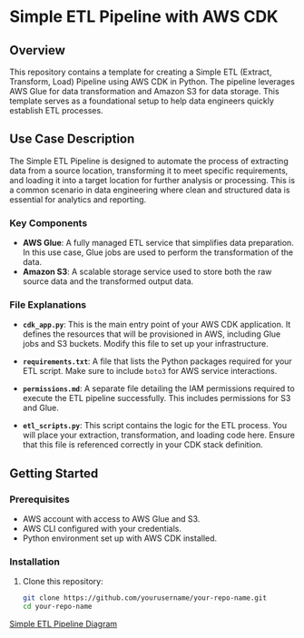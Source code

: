 # Simple ETL Pipeline with AWS CDK

## Overview

This repository contains a template for creating a Simple ETL (Extract, Transform, Load) Pipeline using AWS CDK in Python. The pipeline leverages AWS Glue for data transformation and Amazon S3 for data storage. This template serves as a foundational setup to help data engineers quickly establish ETL processes.

## Use Case Description

The Simple ETL Pipeline is designed to automate the process of extracting data from a source location, transforming it to meet specific requirements, and loading it into a target location for further analysis or processing. This is a common scenario in data engineering where clean and structured data is essential for analytics and reporting.

### Key Components

- **AWS Glue**: A fully managed ETL service that simplifies data preparation. In this use case, Glue jobs are used to perform the transformation of the data.
- **Amazon S3**: A scalable storage service used to store both the raw source data and the transformed output data.


### File Explanations

- **`cdk_app.py`**: This is the main entry point of your AWS CDK application. It defines the resources that will be provisioned in AWS, including Glue jobs and S3 buckets. Modify this file to set up your infrastructure.

- **`requirements.txt`**: A file that lists the Python packages required for your ETL script. Make sure to include `boto3` for AWS service interactions.

- **`permissions.md`**: A separate file detailing the IAM permissions required to execute the ETL pipeline successfully. This includes permissions for S3 and Glue.

- **`etl_scripts.py`**: This script contains the logic for the ETL process. You will place your extraction, transformation, and loading code here. Ensure that this file is referenced correctly in your CDK stack definition.

## Getting Started

### Prerequisites

- AWS account with access to AWS Glue and S3.
- AWS CLI configured with your credentials.
- Python environment set up with AWS CDK installed.

### Installation

1. Clone this repository:
   ```bash
   git clone https://github.com/yourusername/your-repo-name.git
   cd your-repo-name


[Simple ETL Pipeline Diagram](./iamges/etl_diagram.png)

